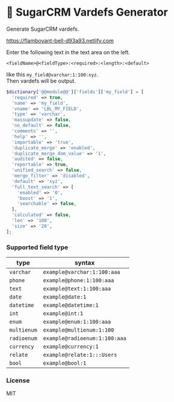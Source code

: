 # 🍺 SugarCRM Vardefs Generator

Generate SugarCRM vardefs.

https://flamboyant-bell-d93a93.netlify.com

Enter the following text in the text area on the left.

```
<fieldName>@<fieldType>:<required>:<length>:<default>
```

like this `my_field@varchar:1:100:xyz`.  
Then vardefs will be output.


```php
$dictionary['@@module@@']['fields']['my_field'] = [
  'required' => true,
  'name' => 'my_field',
  'vname' => 'LBL_MY_FIELD',
  'type' => 'varchar',
  'massupdate' => false,
  'no_default' => false,
  'comments' => '',
  'help' => '',
  'importable' => 'true',
  'duplicate_merge' => 'enabled',
  'duplicate_merge_dom_value' => '1',
  'audited' => false,
  'reportable' => true,
  'unified_search' => false,
  'merge_filter' => 'disabled',
  'default' => 'xyz',
  'full_text_search' => [
    'enabled' => '0',
    'boost' => '1',
    'searchable' => false,
  ],
  'calculated' => false,
  'len' => '100',
  'size' => '20',
];
```

### Supported field type

| type | syntax |
| ---- | ------ |
| `varchar` | `example@varchar:1:100:aaa` |
| `phone` | `example@phone:1:100:aaa` |
| `text` | `example@text:1:100:aaa` |
| `date` | `example@date:1` |
| `datetime` | `example@datetime:1` |
| `int` | `example@int:1` |
| `enum` | `example@enum:1:100:aaa` |
| `multienum` | `example@multienum:1:100` |
| `radioenum` | `example@radioenum:1:100:aaa` |
| `currency` | `example@currency:1` |
| `relate` | `example@relate:1:::Users` |
| `bool` | `example@bool:1` |

### License

MIT
